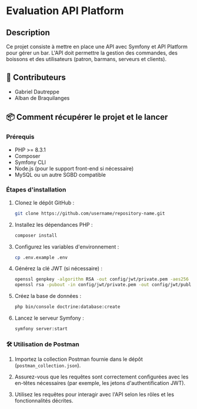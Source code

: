 # Evaluation API Platform

## Description

Ce projet consiste à mettre en place une API avec Symfony et API Platform pour gérer un bar. L'API doit permettre la gestion des commandes, des boissons et des utilisateurs (patron, barmans, serveurs et clients).

## 👥 Contributeurs

- Gabriel Dautreppe
- Alban de Braquilanges

## 📦 Comment récupérer le projet et le lancer

### Prérequis

- PHP >= 8.3.1
- Composer
- Symfony CLI
- Node.js (pour le support front-end si nécessaire)
- MySQL ou un autre SGBD compatible

### Étapes d'installation

1. Clonez le dépôt GitHub :
   ```bash
   git clone https://github.com/username/repository-name.git
   ```
2. Installez les dépendances PHP :
   ```bash
   composer install
   ```
3. Configurez les variables d'environnement :
   ```bash
   cp .env.example .env
   ```
4. Générez la clé JWT (si nécessaire) :
   ```bash
   openssl genpkey -algorithm RSA -out config/jwt/private.pem -aes256
   openssl rsa -pubout -in config/jwt/private.pem -out config/jwt/public.pem
   ```
5. Créez la base de données :
   ```bash
   php bin/console doctrine:database:create
   ```
6. Lancez le serveur Symfony :
   ```bash
   symfony server:start
   ```

### 🛠 Utilisation de Postman

1. Importez la collection Postman fournie dans le dépôt (`postman_collection.json`).
   
2. Assurez-vous que les requêtes sont correctement configurées avec les en-têtes nécessaires (par exemple, les jetons d'authentification JWT).
  
3. Utilisez les requêtes pour interagir avec l'API selon les rôles et les fonctionnalités décrites.
